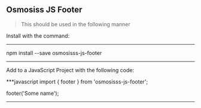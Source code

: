 ## Osmosiss JS Footer

> This should be used in the following manner

Install with the command:

***
npm install --save osmosisss-js-footer
***

Add to a JavaScript Project with the following code:

***javascript
import { footer } from 'osmosisss-js-footer';

footer('Some name');
***
